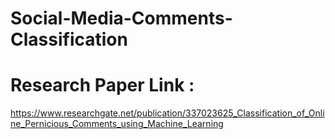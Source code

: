 # Social-Media-Comments-Classification
# Research Paper Link  : 
https://www.researchgate.net/publication/337023625_Classification_of_Online_Pernicious_Comments_using_Machine_Learning

